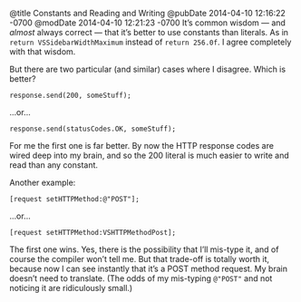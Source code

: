 @title Constants and Reading and Writing
@pubDate 2014-04-10 12:16:22 -0700
@modDate 2014-04-10 12:21:23 -0700
It’s common wisdom — and *almost* always correct — that it’s better to use constants than literals. As in <code>return VSSidebarWidthMaximum</code> instead of <code>return 256.0f</code>. I agree completely with that wisdom.

But there are two particular (and similar) cases where I disagree. Which is better?

<code>response.send(200, someStuff);</code>

…or…

<code>response.send(statusCodes.OK, someStuff);</code>

For me the first one is far better. By now the HTTP response codes are wired deep into my brain, and so the 200 literal is much easier to write and read than any constant.

Another example:

<code>[request setHTTPMethod:@"POST"];</code>

…or…

<code>[request setHTTPMethod:VSHTTPMethodPost];</code>

The first one wins. Yes, there is the possibility that I’ll mis-type it, and of course the compiler won’t tell me. But that trade-off is totally worth it, because now I can see instantly that it’s a POST method request. My brain doesn’t need to translate. (The odds of my mis-typing `@"POST"` and not noticing it are ridiculously small.)
